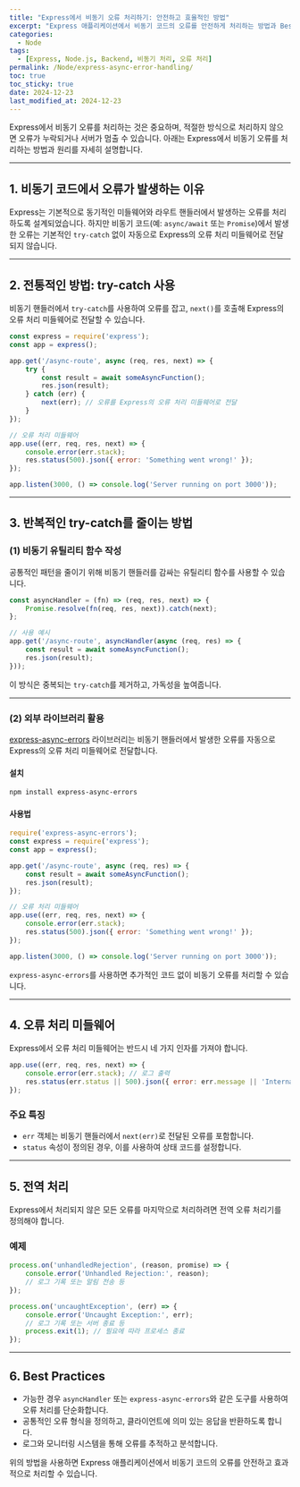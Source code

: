 ```yaml
---
title: "Express에서 비동기 오류 처리하기: 안전하고 효율적인 방법"
excerpt: "Express 애플리케이션에서 비동기 코드의 오류를 안전하게 처리하는 방법과 Best Practices를 알아봅니다."
categories:
  - Node
tags:
  - [Express, Node.js, Backend, 비동기 처리, 오류 처리]
permalink: /Node/express-async-error-handling/
toc: true
toc_sticky: true
date: 2024-12-23
last_modified_at: 2024-12-23
---
```


Express에서 비동기 오류를 처리하는 것은 중요하며, 적절한 방식으로 처리하지 않으면 오류가 누락되거나 서버가 멈출 수 있습니다. 아래는 Express에서 비동기 오류를 처리하는 방법과 원리를 자세히 설명합니다.

---

## 1. **비동기 코드에서 오류가 발생하는 이유**
Express는 기본적으로 동기적인 미들웨어와 라우트 핸들러에서 발생하는 오류를 처리하도록 설계되었습니다. 하지만 비동기 코드(예: `async/await` 또는 `Promise`)에서 발생한 오류는 기본적인 `try-catch` 없이 자동으로 Express의 오류 처리 미들웨어로 전달되지 않습니다.

---

## 2. **전통적인 방법: try-catch 사용**

비동기 핸들러에서 `try-catch`를 사용하여 오류를 잡고, `next()`를 호출해 Express의 오류 처리 미들웨어로 전달할 수 있습니다.

```javascript
const express = require('express');
const app = express();

app.get('/async-route', async (req, res, next) => {
    try {
        const result = await someAsyncFunction();
        res.json(result);
    } catch (err) {
        next(err); // 오류를 Express의 오류 처리 미들웨어로 전달
    }
});

// 오류 처리 미들웨어
app.use((err, req, res, next) => {
    console.error(err.stack);
    res.status(500).json({ error: 'Something went wrong!' });
});

app.listen(3000, () => console.log('Server running on port 3000'));
```

---

## 3. **반복적인 try-catch를 줄이는 방법**

### (1) **비동기 유틸리티 함수 작성**
공통적인 패턴을 줄이기 위해 비동기 핸들러를 감싸는 유틸리티 함수를 사용할 수 있습니다.

```javascript
const asyncHandler = (fn) => (req, res, next) => {
    Promise.resolve(fn(req, res, next)).catch(next);
};

// 사용 예시
app.get('/async-route', asyncHandler(async (req, res) => {
    const result = await someAsyncFunction();
    res.json(result);
}));
```

이 방식은 중복되는 `try-catch`를 제거하고, 가독성을 높여줍니다.

---

### (2) **외부 라이브러리 활용**
[express-async-errors](https://www.npmjs.com/package/express-async-errors) 라이브러리는 비동기 핸들러에서 발생한 오류를 자동으로 Express의 오류 처리 미들웨어로 전달합니다.

#### 설치
```bash
npm install express-async-errors
```

#### 사용법
```javascript
require('express-async-errors');
const express = require('express');
const app = express();

app.get('/async-route', async (req, res) => {
    const result = await someAsyncFunction();
    res.json(result);
});

// 오류 처리 미들웨어
app.use((err, req, res, next) => {
    console.error(err.stack);
    res.status(500).json({ error: 'Something went wrong!' });
});

app.listen(3000, () => console.log('Server running on port 3000'));
```

`express-async-errors`를 사용하면 추가적인 코드 없이 비동기 오류를 처리할 수 있습니다.

---

## 4. **오류 처리 미들웨어**
Express에서 오류 처리 미들웨어는 반드시 네 가지 인자를 가져야 합니다.

```javascript
app.use((err, req, res, next) => {
    console.error(err.stack); // 로그 출력
    res.status(err.status || 500).json({ error: err.message || 'Internal Server Error' });
});
```

### 주요 특징
- `err` 객체는 비동기 핸들러에서 `next(err)`로 전달된 오류를 포함합니다.
- `status` 속성이 정의된 경우, 이를 사용하여 상태 코드를 설정합니다.

---

## 5. **전역 처리**
Express에서 처리되지 않은 모든 오류를 마지막으로 처리하려면 전역 오류 처리기를 정의해야 합니다.

### 예제
```javascript
process.on('unhandledRejection', (reason, promise) => {
    console.error('Unhandled Rejection:', reason);
    // 로그 기록 또는 알림 전송 등
});

process.on('uncaughtException', (err) => {
    console.error('Uncaught Exception:', err);
    // 로그 기록 또는 서버 종료 등
    process.exit(1); // 필요에 따라 프로세스 종료
});
```

---

## 6. **Best Practices**
- 가능한 경우 `asyncHandler` 또는 `express-async-errors`와 같은 도구를 사용하여 오류 처리를 단순화합니다.
- 공통적인 오류 형식을 정의하고, 클라이언트에 의미 있는 응답을 반환하도록 합니다.
- 로그와 모니터링 시스템을 통해 오류를 추적하고 분석합니다.

위의 방법을 사용하면 Express 애플리케이션에서 비동기 코드의 오류를 안전하고 효과적으로 처리할 수 있습니다.

